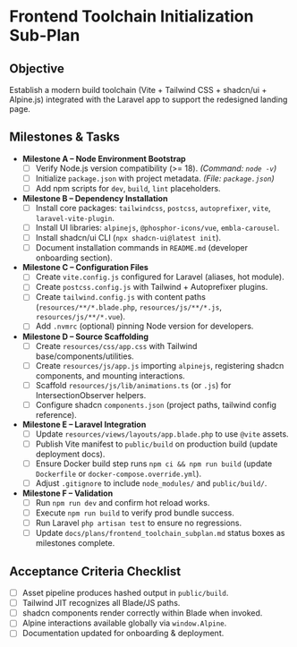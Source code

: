 # Frontend Toolchain Initialization Sub-Plan

## Objective
Establish a modern build toolchain (Vite + Tailwind CSS + shadcn/ui + Alpine.js) integrated with the Laravel app to support the redesigned landing page.

## Milestones & Tasks
- **Milestone A – Node Environment Bootstrap**
  - [ ] Verify Node.js version compatibility (>= 18). *(Command: `node -v`)*
  - [ ] Initialize `package.json` with project metadata. *(File: `package.json`)*
  - [ ] Add npm scripts for `dev`, `build`, `lint` placeholders.

- **Milestone B – Dependency Installation**
  - [ ] Install core packages: `tailwindcss`, `postcss`, `autoprefixer`, `vite`, `laravel-vite-plugin`.
  - [ ] Install UI libraries: `alpinejs`, `@phosphor-icons/vue`, `embla-carousel`.
  - [ ] Install shadcn/ui CLI (`npx shadcn-ui@latest init`).
  - [ ] Document installation commands in `README.md` (developer onboarding section).

- **Milestone C – Configuration Files**
  - [ ] Create `vite.config.js` configured for Laravel (aliases, hot module).
  - [ ] Create `postcss.config.js` with Tailwind + Autoprefixer plugins.
  - [ ] Create `tailwind.config.js` with content paths (`resources/**/*.blade.php`, `resources/js/**/*.js`, `resources/js/**/*.vue`).
  - [ ] Add `.nvmrc` (optional) pinning Node version for developers.

- **Milestone D – Source Scaffolding**
  - [ ] Create `resources/css/app.css` with Tailwind base/components/utilities.
  - [ ] Create `resources/js/app.js` importing `alpinejs`, registering shadcn components, and mounting interactions.
  - [ ] Scaffold `resources/js/lib/animations.ts` (or `.js`) for IntersectionObserver helpers.
  - [ ] Configure shadcn `components.json` (project paths, tailwind config reference).

- **Milestone E – Laravel Integration**
  - [ ] Update `resources/views/layouts/app.blade.php` to use `@vite` assets.
  - [ ] Publish Vite manifest to `public/build` on production build (update deployment docs).
  - [ ] Ensure Docker build step runs `npm ci && npm run build` (update `Dockerfile` or `docker-compose.override.yml`).
  - [ ] Adjust `.gitignore` to include `node_modules/` and `public/build/`.

- **Milestone F – Validation**
  - [ ] Run `npm run dev` and confirm hot reload works.
  - [ ] Execute `npm run build` to verify prod bundle success.
  - [ ] Run Laravel `php artisan test` to ensure no regressions.
  - [ ] Update `docs/plans/frontend_toolchain_subplan.md` status boxes as milestones complete.

## Acceptance Criteria Checklist
- [ ] Asset pipeline produces hashed output in `public/build`.
- [ ] Tailwind JIT recognizes all Blade/JS paths.
- [ ] shadcn components render correctly within Blade when invoked.
- [ ] Alpine interactions available globally via `window.Alpine`.
- [ ] Documentation updated for onboarding & deployment.
